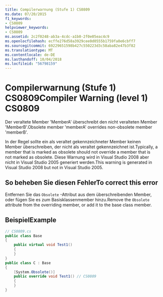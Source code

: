 ```yaml
---
title: Compilerwarnung (Stufe 1) CS0809
ms.date: 07/20/2015
f1_keywords:
- CS0809
helpviewer_keywords:
- CS0809
ms.assetid: 2c2f0248-ab3a-4cdc-a1b0-2f0e05eac4c9
ms.openlocfilehash: ecffe276d58a3929cee0d0555b1759fa0e6cbff7
ms.sourcegitcommit: 69229651598b427c550223d3c58aba82e47b3f82
ms.translationtype: MT
ms.contentlocale: de-DE
ms.lasthandoff: 10/04/2018
ms.locfileid: "56798159"
---
```

# <a name="compiler-warning-level-1-cs0809"></a><span data-ttu-id="84de0-102">Compilerwarnung (Stufe 1) CS0809</span><span class="sxs-lookup"><span data-stu-id="84de0-102">Compiler Warning (level 1) CS0809</span></span>

<span data-ttu-id="84de0-103">Der veraltete Member 'MemberA' überschreibt den nicht veralteten Member 'MemberB'.</span><span class="sxs-lookup"><span data-stu-id="84de0-103">Obsolete member 'memberA' overrides non-obsolete member 'memberB'.</span></span>

<span data-ttu-id="84de0-104">In der Regel sollte ein als veraltet gekennzeichneter Member keinen Member überschreiben, der nicht als veraltet gekennzeichnet ist.</span><span class="sxs-lookup"><span data-stu-id="84de0-104">Typically, a member that is marked as obsolete should not override a member that is not marked as obsolete.</span></span> <span data-ttu-id="84de0-105">Diese Warnung wird in Visual Studio 2008 aber nicht in Visual Studio 2005 generiert werden.</span><span class="sxs-lookup"><span data-stu-id="84de0-105">This warning is generated in Visual Studio 2008 but not in Visual Studio 2005.</span></span>

## <a name="to-correct-this-error"></a><span data-ttu-id="84de0-106">So beheben Sie diesen Fehler</span><span class="sxs-lookup"><span data-stu-id="84de0-106">To correct this error</span></span>

<span data-ttu-id="84de0-107">Entfernen Sie das `Obsolete` -Attribut aus dem überschreibenden Member, oder fügen Sie es zum Basisklassenmember hinzu.</span><span class="sxs-lookup"><span data-stu-id="84de0-107">Remove the `Obsolete` attribute from the overriding member, or add it to the base class member.</span></span>

## <a name="example"></a><span data-ttu-id="84de0-108">Beispiel</span><span class="sxs-lookup"><span data-stu-id="84de0-108">Example</span></span>

```csharp
// CS0809.cs
public class Base
{
    public virtual void Test1()
    {
    }
}
public class C : Base
{
    [System.Obsolete()]
    public override void Test1() // CS0809
    {
    }
}
```
